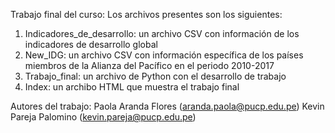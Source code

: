 Trabajo final del curso:
Los archivos presentes son los siguientes:
1. Indicadores_de_desarrollo: un archivo CSV con información de los indicadores de desarrollo global
2. New_IDG: un archivo CSV con información específica de los países miembros de la Alianza del Pacífico en el periodo 2010-2017
3. Trabajo_final: un archivo de Python con el desarrollo de trabajo
4. Index: un archibo HTML que muestra el trabajo final

Autores del trabajo:
Paola Aranda Flores (aranda.paola@pucp.edu.pe)
Kevin Pareja Palomino (kevin.pareja@pucp.edu.pe)